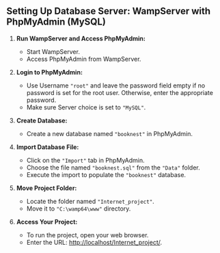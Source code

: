 ## Setting Up Database Server: WampServer with PhpMyAdmin (MySQL)

1. **Run WampServer and Access PhpMyAdmin:**
   - Start WampServer.
   - Access PhpMyAdmin from WampServer.

2. **Login to PhpMyAdmin:**
   - Use Username `"root"` and leave the password field empty if no password is set for the root user. Otherwise, enter the appropriate password.
   - Make sure Server choice is set to `"MySQL"`.

3. **Create Database:**
   - Create a new database named `"booknest"` in PhpMyAdmin.

4. **Import Database File:**
   - Click on the `"Import"` tab in PhpMyAdmin.
   - Choose the file named `"booknest.sql"` from the `"Data"` folder.
   - Execute the import to populate the `"booknest"` database.

5. **Move Project Folder:**
   - Locate the folder named `"Internet_project"`.
   - Move it to `"C:\wamp64\www"` directory.

6. **Access Your Project:**
   - To run the project, open your web browser.
   - Enter the URL: [http://localhost/Internet_project/](http://localhost/Internet_project/).
